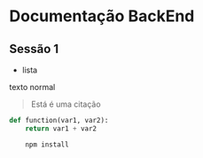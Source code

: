 # Documentação BackEnd

## Sessão 1

- lista

texto normal
> Está é uma citação

```Python
def function(var1, var2):
    return var1 + var2
```

```Bash
    npm install 
```